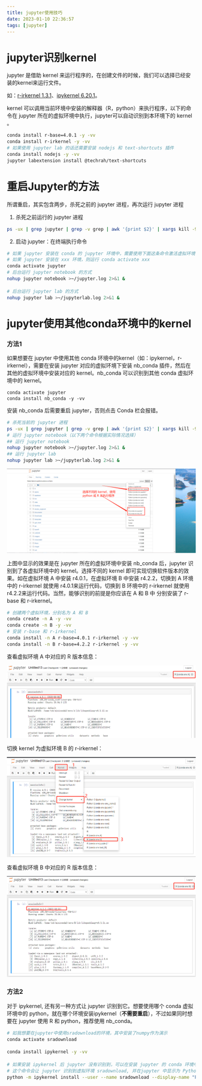 ```yaml
---
title: jupyter使用技巧
date: 2023-01-10 22:36:57
tags: [jupyter]
---
```


# jupyter识别kernel

jupyter 是借助 kernel 来运行程序的，在创建文件的时候，我们可以选择已经安装的kernel来运行文件。

如：[r-irkernel 1.3.1](https://anaconda.org/conda-forge/r-irkernel)、[ipykernel 6.20.1](https://anaconda.org/conda-forge/ipykernel)。

<!--more-->

kernel 可以调用当前环境中安装的解释器（R，python）来执行程序，以下的命令在 jupyter 所在的虚拟环境中执行，jupyter可以自动识别到本环境下的 kernel 。

```bash
conda install r-base=4.0.1 -y -vv
conda install r-irkernel -y -vv
# 如果使用 jupyter lab 的话还需要安装 nodejs 和 text-shortcuts 插件
conda install nodejs -y -vv
jupyter labextension install @techrah/text-shortcuts
```

# 重启Jupyter的方法

所谓重启，其实包含两步，杀死之前的 jupyter 进程，再次运行 jupyter 进程

1. 杀死之前运行的 jupyter 进程

```bash
ps -ux | grep jupyter | grep -v grep | awk '{print $2}' | xargs kill -9
```

2. 启动 jupyter：在终端执行命令

```bash
# 如果 jupyter 安装在 conda 的 jupyter 环境中，需要使用下面这条命令激活虚拟环境，然后再运行 jupyter
# 如果 jupyter 安装在 xxx 环境，则运行 conda activate xxx
conda activate jupyter
# 后台运行 jupyter notebook 的方式
nohup jupyter notebook >~/jupyter.log 2>&1 &

# 后台运行 jupyter lab 的方式
nohup jupyter lab >~/jupyterlab.log 2>&1 &
```

# jupyter使用其他conda环境中的kernel

### 方法1

如果想要在 jupyter 中使用其他 conda 环境中的kernel（如：ipykernel，r-irkernel），需要在安装 jupyter 对应的虚拟环境下安装 nb_conda 插件，然后在其他的虚拟环境中安装对应的 kernel。nb_conda 可以识别到其他 conda 虚拟环境中的 kernel。

```Shell
conda activate jupyter
conda install nb_conda -y -vv
```

安装 nb_conda 后需要重启 jupyter，否则点击 Conda 栏会报错。

```bash
# 杀死当前的 jupyter 进程
ps -ux | grep jupyter | grep -v grep | awk '{print $2}' | xargs kill -9
# 运行 jupyter notebook（以下两个命令根据实际情况选择）
## 运行 jupyter notebook
nohup jupyter notebook >~/jupyter.log 2>&1 & 
## 运行 jupyter lab
nohup jupyter lab >~/jupyterlab.log 2>&1 &
```

![image-20230111184314824](jupyter使用技巧/image-20230111184314824.png)

上图中显示的效果是在 jupyter 所在的虚拟环境中安装 nb_conda 后，jupyter 识别到了各虚拟环境中的 kernel。选择不同的 kernel 即可实现切换软件版本的效果。如在虚拟环境 A 中安装 r4.0.1，在虚拟环境 B 中安装 r4.2.2，切换到 A 环境中的 r-irkernel 就使用 r4.0.1来运行代码，切换到 B 环境中的 r-irkernel 就使用 r4.2.2来运行代码。当然，能够识别的前提是你应该在 A 和 B 中 分别安装了 r-base 和 r-irkernel。

```bash
# 创建两个虚拟环境，分别名为 A 和 B
conda create -n A -y -vv
conda create -n B -y -vv
# 安装 r-base 和 r-irkernel
conda install -n A r-base=4.0.1 r-irkernel -y -vv
conda install -n B r-base=4.2.2 r-irkernel -y -vv
```

查看虚拟环境 A 中对应的 R 版本信息：

![image-20230111195258514](jupyter使用技巧/image-20230111195258514.png)



切换 kernel 为虚拟环境 B 的 r-irkernel：

![image-20230111195459384](jupyter使用技巧/image-20230111195459384.png)

查看虚拟环境 B 中对应的 R 版本信息：

![image-20230111195612310](jupyter使用技巧/image-20230111195612310.png)

### 方法2

对于 ipykernel, 还有另一种方式让 jupyter 识别到它。想要使用哪个 conda 虚拟环境中的 python，就在哪个环境安装ipykernel（**不需要重启**），不过如果同时想要在 jupyter 使用 R 和 python，推荐使用 nb_conda。

```bash
# 如我想要在jupyter中使用sradownload的环境，其中安装了numpy作为演示
conda activate sradownload

conda install ipykernel -y -vv

# 如果安装 ipykernel 后 jupyter 没有识别到，可以在安装 jupyter 的 conda 环境中执行类似下面的命令
# 这个命令会让 jupyter 识别到虚拟环境 sradownload, 并在jupyter 中显示为 Python [conda env:sradownload]
python -m ipykernel install --user --name sradownload --display-name "Python [conda env:sradownload]"
```

